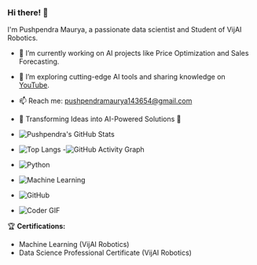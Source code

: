 ### Hi there! 👋  
I'm Pushpendra Maurya, a passionate data scientist and Student of VijAI Robotics.  
- 🔭 I’m currently working on AI projects like Price Optimization and Sales Forecasting.  
- 🌱 I’m exploring cutting-edge AI tools and sharing knowledge on [YouTube](https://www.youtube.com/@AIExplorer143).  
- 📫 Reach me: pushpendramaurya143654@gmail.com
- 🚀 Transforming Ideas into AI-Powered Solutions 🌟

- ![Pushpendra's GitHub Stats](https://github-readme-stats.vercel.app/api?username=Pushpendra52005&show_icons=true&theme=radical)
- ![Top Langs](https://github-readme-stats.vercel.app/api/top-langs/?username=Pushpendra52005&layout=compact&theme=radical)
-![GitHub Activity Graph](https://github-readme-activity-graph.vercel.app/graph?username=Pushpendra52005&theme=dracula)

- ![Python](https://img.shields.io/badge/-Python-3776AB?style=flat-square&logo=python&logoColor=white)
- ![Machine Learning](https://img.shields.io/badge/-Machine%20Learning-10217D?style=flat-square&logo=tensorflow)
- ![GitHub](https://img.shields.io/badge/-GitHub-181717?style=flat-square&logo=github)
- ![Coder GIF](https://raw.githubusercontent.com/Pushpendra52005/Pushpendra52005/main/assets/coding.gif)



🏆 **Certifications:**  
- Machine Learning (VijAI Robotics)  
- Data Science Professional Certificate (VijAI Robotics)  


<!---
Pushpendra52005/Pushpendra52005 is a ✨ special ✨ repository because its `README.md` (this file) appears on your GitHub profile.
You can click the Preview link to take a look at your changes.
--->
